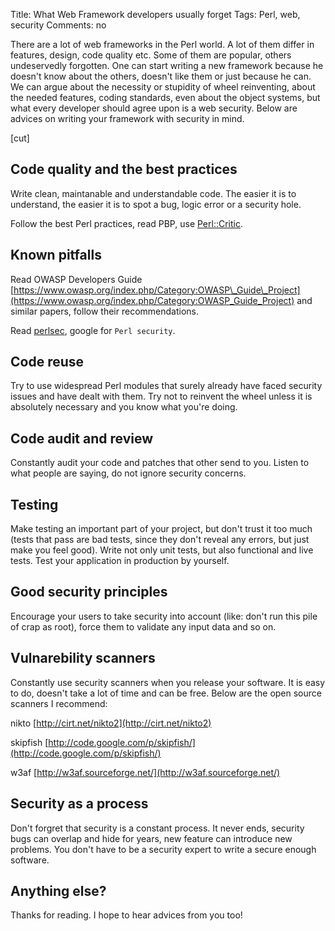 Title: What Web Framework developers usually forget
Tags: Perl, web, security
Comments: no

There are a lot of web frameworks in the Perl world. A lot of them differ in
features, design, code quality etc. Some of them are popular, others
undeservedly forgotten. One can start writing a new framework because he doesn't
know about the others, doesn't like them or just because he can. We can argue
about the necessity or stupidity of wheel reinventing, about the needed
features, coding standards, even about the object systems, but what every
developer should agree upon is a web security. Below are advices on writing your
framework with security in mind.

[cut]

## Code quality and the best practices

Write clean, maintanable and understandable code. The easier it is to
understand, the easier it is to spot a bug, logic error or a security hole.

Follow the best Perl practices, read PBP, use [Perl::Critic](https://metacpan.org/pod/Perl::Critic).

## Known pitfalls

Read OWASP Developers Guide
[https://www.owasp.org/index.php/Category:OWASP\_Guide\_Project](https://www.owasp.org/index.php/Category:OWASP_Guide_Project) and similar
papers, follow their recommendations.

Read [perlsec](https://metacpan.org/pod/perlsec), google for `Perl security`.

## Code reuse

Try to use widespread Perl modules that surely already have faced security
issues and have dealt with them. Try not to reinvent the wheel unless it is
absolutely necessary and you know what you're doing.

## Code audit and review

Constantly audit your code and patches that other send to you. Listen to what
people are saying, do not ignore security concerns.

## Testing

Make testing an important part of your project, but don't trust it too much
(tests that pass are bad tests, since they don't reveal any errors, but just
make you feel good). Write not only unit tests, but also functional and live
tests. Test your application in production by yourself.

## Good security principles

Encourage your users to take security into account (like: don't run this pile of
crap as root), force them to validate any input data and so on.

## Vulnarebility scanners

Constantly use security scanners when you release your software. It is easy to
do, doesn't take a lot of time and can be free. Below are the open source
scanners I recommend:

nikto [http://cirt.net/nikto2](http://cirt.net/nikto2)

skipfish [http://code.google.com/p/skipfish/](http://code.google.com/p/skipfish/)

w3af [http://w3af.sourceforge.net/](http://w3af.sourceforge.net/)

## Security as a process

Don't forgret that security is a constant process. It never ends, security bugs
can overlap and hide for years, new feature can introduce new problems. You
don't have to be a security expert to write a secure enough software.

## Anything else?

Thanks for reading. I hope to hear advices from you too!
